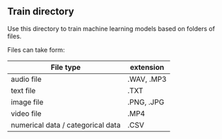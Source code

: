 ## Train directory 

Use this directory to train machine learning models based on folders of files.

Files can take form:

| File type | extension | 
| ------------- |-------------| 
| audio file | .WAV, .MP3 | 
| text file | .TXT |
| image file | .PNG, .JPG |
| video file | .MP4 |
| numerical data / categorical data | .CSV |

